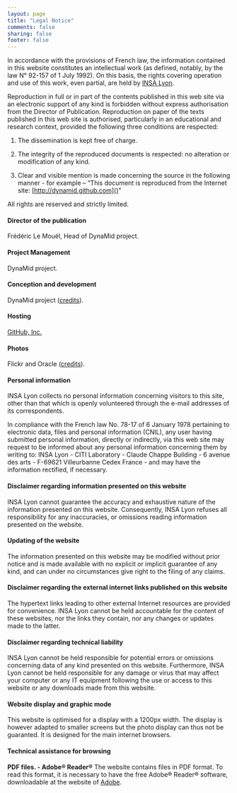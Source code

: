 ```yaml
---
layout: page
title: "Legal Notice"
comments: false
sharing: false
footer: false
---
```


In accordance with the provisions of French law, the information contained in this website constitutes an intellectual work (as defined, notably, by the law N° 92-157 of 1 July 1992). On this basis, the rights covering operation and use of this work, even partial, are held by [INSA Lyon](http://www.insa-lyon.fr/en/legal-information).

Reproduction in full or in part of the contents published in this web site via an electronic support of any kind is forbidden without express authorisation from the Director of Publication. Reproduction on paper of the texts published in this web site is authorised, particularly in an educational and research context, provided the following three conditions are respected:

1. The dissemination is kept free of charge.

2. The integrity of the reproduced documents is respected: no alteration or modification of any kind.

3. Clear and visible mention is made concerning the source in the following manner - for example – “This document is reproduced from the Internet site: [http://dynamid.github.com]()" 

All rights are reserved and strictly limited.

#### Director of the publication

Frédéric Le Mouël, Head of DynaMid project.

#### Project Management

DynaMid project.

#### Conception and development

DynaMid project ([credits](/about)).

#### Hosting

[GitHub, Inc.](https://github.com)

#### Photos

Flickr and Oracle ([credits](/about)). 

#### Personal information

INSA Lyon collects no personal information concerning visitors to this site, other than that which is openly volunteered through the e-mail addresses of its correspondents.

In compliance with the French law No. 78-17 of 6 January 1978 pertaining to electronic data, files and personal information (CNIL), any user having submitted personal information, directly or indirectly, via this web site may request to be informed about any personal information concerning them by writing to: INSA Lyon - CITI Laboratory - Claude Chappe Building - 6 avenue des arts - F-69621 Villeurbanne Cedex France - and may have the information rectified, if necessary.

#### Disclaimer regarding information presented on this website

INSA Lyon cannot guarantee the accuracy and exhaustive nature of the information presented on this website. Consequently, INSA Lyon refuses all responsibility for any inaccuracies, or omissions reading information presented on the website.

#### Updating of the website

The information presented on this website may be modified without prior notice and is made available with no explicit or implicit guarantee of any kind, and can under no circumstances give right to the filing of any claims.

#### Disclaimer regarding the external internet links published on this website

The hypertext links leading to other external Internet resources are provided for convenience. INSA Lyon cannot be held accountable for the content of these websites, nor the links they contain, nor any changes or updates made to the latter.

#### Disclaimer regarding technical liability

INSA Lyon cannot be held responsible for potential errors or omissions concerning data of any kind presented on this website. Furthermore, INSA Lyon cannot be held responsible for any damage or virus that may affect your computer or any IT equipment following the use or access to this website or any downloads made from this website.

#### Website display and graphic mode

This website is optimised for a display with a 1200px width. The display is however adapted to smaller screens but the photo display can thus not be guaranted. It is designed for the main internet browsers.

#### Technical assistance for browsing

**PDF files. - Adobe® Reader®** The website contains files in PDF format. To read this format, it is necessary to have the free Adobe® Reader® software, downloadable at the website of [Adobe](http://get.adobe.com/fr/reader/).

